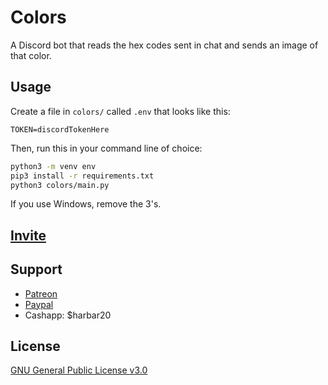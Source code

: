 # Colors

A Discord bot that reads the hex codes sent in chat and sends an image of that color.

## Usage
Create a file in `colors/` called `.env` that looks like this:
```
TOKEN=discordTokenHere
```

Then, run this in your command line of choice:
```bash
python3 -m venv env
pip3 install -r requirements.txt
python3 colors/main.py
```
If you use Windows, remove the 3's.

## [Invite](https://discord.com/api/oauth2/authorize?client_id=863967450625736714&permissions=0&scope=bot)

## Support
* [Patreon](https://patreon.com/harbar20) 
* [Paypal](https://paypal.me/harbar20)
* Cashapp: $harbar20

## License
[GNU General Public License v3.0](https://choosealicense.com/licenses/gpl-3.0/)